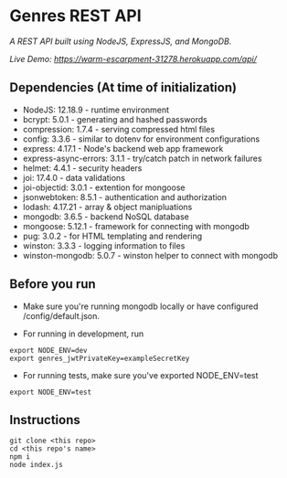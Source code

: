# Genres REST API

_A REST API built using NodeJS, ExpressJS, and MongoDB._

_Live Demo: https://warm-escarpment-31278.herokuapp.com/api/_

## Dependencies (At time of initialization)

- NodeJS: 12.18.9 - runtime environment
- bcrypt: 5.0.1 - generating and hashed passwords
- compression: 1.7.4 - serving compressed html files
- config: 3.3.6 - similar to dotenv for environment configurations
- express: 4.17.1 - Node's backend web app framework
- express-async-errors: 3.1.1 - try/catch patch in network failures
- helmet: 4.4.1 - security headers
- joi: 17.4.0 - data validations
- joi-objectid: 3.0.1 - extention for mongoose
- jsonwebtoken: 8.5.1 - authentication and authorization
- lodash: 4.17.21 - array & object manipluations
- mongodb: 3.6.5 - backend NoSQL database
- mongoose: 5.12.1 - framework for connecting with mongodb
- pug: 3.0.2 - for HTML templating and rendering
- winston: 3.3.3 - logging information to files
- winston-mongodb: 5.0.7 - winston helper to connect with mongodb

## Before you run

- Make sure you're running mongodb locally or have configured /config/default.json.

- For running in development, run

```
export NODE_ENV=dev
export genres_jwtPrivateKey=exampleSecretKey
```

- For running tests, make sure you've exported NODE_ENV=test

```
export NODE_ENV=test
```

## Instructions

```
git clone <this repo>
cd <this repo's name>
npm i
node index.js
```
